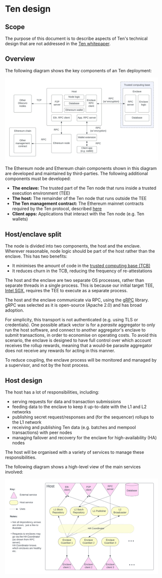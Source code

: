 # Ten design

## Scope

The purpose of this document is to describe aspects of Ten's technical design that are not addressed in the 
[Ten whitepaper](https://whitepaper.obscu.ro/).

## Overview

The following diagram shows the key components of an Ten deployment:

![architecture diagram](./resources/obscuro_arch.jpeg)

The Ethereum node and Ethereum chain components shown in this diagram are developed and maintained by third-parties. 
The following additional components must be developed:

* **The enclave:** The trusted part of the Ten node that runs inside a trusted execution environment (TEE)
* **The host:** The remainder of the Ten node that runs outside the TEE
* **The Ten management contract:** The Ethereum mainnet contracts required by the Ten protocol, described 
  [here](https://whitepaper.obscu.ro/ten-whitepaper/l1-contracts)
* **Client apps:** Applications that interact with the Ten node (e.g. Ten wallets)

## Host/enclave split

The node is divided into two components, the host and the enclave. Wherever reasonable, node logic should be part of 
the host rather than the enclave. This has two benefits:

* It minimises the amount of code in the 
  [trusted computing base (TCB)](https://en.wikipedia.org/wiki/Trusted_computing_base)
* It reduces churn in the TCB, reducing the frequency of re-attestations

The host and the enclave are two separate OS processes, rather than separate threads in a single process. This is 
because our initial target TEE, [Intel SGX](https://en.wikipedia.org/wiki/Software_Guard_Extensions), requires the 
TEE to execute as a separate process.

The host and the enclave communicate via RPC, using the [gRPC](https://grpc.io/) library. gRPC was selected as it is 
open-source (Apache 2.0) and has broad adoption.

For simplicity, this transport is not authenticated (e.g. using TLS or credentials). One possible attack vector is for 
a _parasite_ aggregator to only run the host software, and connect to another aggregator's enclave to submit 
transactions, in order to economise on operating costs. To avoid this scenario, the enclave is designed to have full 
control over which account receives the rollup rewards, meaning that a would-be parasite aggregator does not receive 
any rewards for acting in this manner.

To reduce coupling, the enclave process will be monitored and managed by a supervisor, and not by the host process.

## Host design

The host has a lot of responsibilities, including:
- serving requests for data and transaction submissions
- feeding data to the enclave to keep it up-to-date with the L1 and L2 networks
- publishing secret request/responses and (for the sequencer) rollups to the L1 network
- receiving and publishing Ten data (e.g. batches and mempool transactions) with peer nodes
- managing failover and recovery for the enclave for high-availability (HA) nodes

The host will be organised with a variety of services to manage these responsibilities.

The following diagram shows a high-level view of the main services involved:

![host services diagram](./resources/host_arch.png)